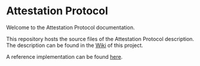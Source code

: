 # Attestation Protocol


Welcome to the Attestation Protocol documentation.

This repository hosts the source files of the Attestation Protocol description. The description can be found in the [Wiki](https://github.com/somedotone/attestation-protocol/wiki/Attestation-Protocol) of this project.

A reference implementation can be found [here](https://github.com/somedotone/attestation-protocol-ts).

